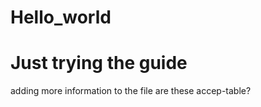 # Hello_world
Just trying the guide
=============
adding more information to the file
are these accep-table?

